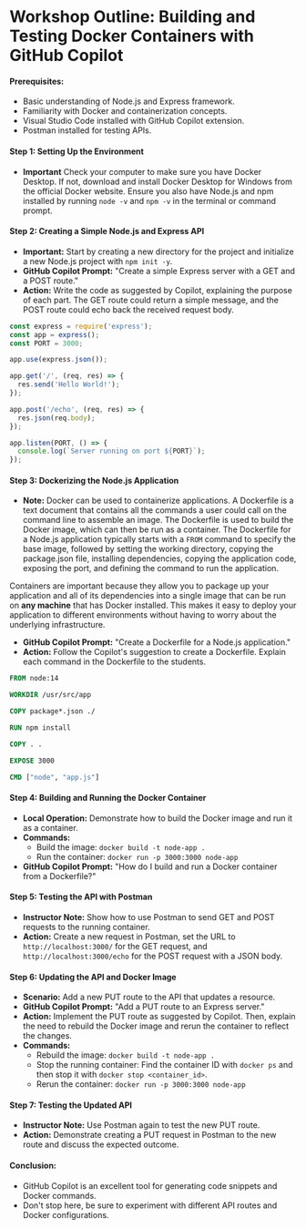 # Workshop Outline: Building and Testing Docker Containers with GitHub Copilot

#### Prerequisites:
- Basic understanding of Node.js and Express framework.
- Familiarity with Docker and containerization concepts.
- Visual Studio Code installed with GitHub Copilot extension.
- Postman installed for testing APIs.

#### Step 1: Setting Up the Environment
- **Important** Check your computer to make sure you have Docker Desktop.  If not, download and install Docker Desktop for Windows from the official Docker website. Ensure you also have Node.js and npm installed by running `node -v` and `npm -v` in the terminal or command prompt.

#### Step 2: Creating a Simple Node.js and Express API
- **Important:** Start by creating a new directory for the project and initialize a new Node.js project with `npm init -y`.
- **GitHub Copilot Prompt:** "Create a simple Express server with a GET and a POST route."
- **Action:** Write the code as suggested by Copilot, explaining the purpose of each part. The GET route could return a simple message, and the POST route could echo back the received request body.

```javascript
const express = require('express');
const app = express();
const PORT = 3000;

app.use(express.json());

app.get('/', (req, res) => {
  res.send('Hello World!');
});

app.post('/echo', (req, res) => {
  res.json(req.body);
});

app.listen(PORT, () => {
  console.log(`Server running on port ${PORT}`);
});
```

#### Step 3: Dockerizing the Node.js Application
- **Note:** Docker can be used to containerize applications.  A Dockerfile is a text document that contains all the commands a user could call on the command line to assemble an image.  The Dockerfile is used to build the Docker image, which can then be run as a container. The Dockerfile for a Node.js application typically starts with a `FROM` command to specify the base image, followed by setting the working directory, copying the package.json file, installing dependencies, copying the application code, exposing the port, and defining the command to run the application.

Containers are important because they allow you to package up your application and all of its dependencies into a single image that can be run on **any machine** that has Docker installed. This makes it easy to deploy your application to different environments without having to worry about the underlying infrastructure.

- **GitHub Copilot Prompt:** "Create a Dockerfile for a Node.js application."
- **Action:** Follow the Copilot's suggestion to create a Dockerfile. Explain each command in the Dockerfile to the students.

```Dockerfile
FROM node:14

WORKDIR /usr/src/app

COPY package*.json ./

RUN npm install

COPY . .

EXPOSE 3000

CMD ["node", "app.js"]
```

#### Step 4: Building and Running the Docker Container
- **Local Operation:** Demonstrate how to build the Docker image and run it as a container.
- **Commands:**
  - Build the image: `docker build -t node-app .`
  - Run the container: `docker run -p 3000:3000 node-app`
- **GitHub Copilot Prompt:** "How do I build and run a Docker container from a Dockerfile?"

#### Step 5: Testing the API with Postman
- **Instructor Note:** Show how to use Postman to send GET and POST requests to the running container.
- **Action:** Create a new request in Postman, set the URL to `http://localhost:3000/` for the GET request, and `http://localhost:3000/echo` for the POST request with a JSON body.

#### Step 6: Updating the API and Docker Image
- **Scenario:** Add a new PUT route to the API that updates a resource.
- **GitHub Copilot Prompt:** "Add a PUT route to an Express server."
- **Action:** Implement the PUT route as suggested by Copilot. Then, explain the need to rebuild the Docker image and rerun the container to reflect the changes.
- **Commands:**
  - Rebuild the image: `docker build -t node-app .`
  - Stop the running container: Find the container ID with `docker ps` and then stop it with `docker stop <container_id>`.
  - Rerun the container: `docker run -p 3000:3000 node-app`

#### Step 7: Testing the Updated API
- **Instructor Note:** Use Postman again to test the new PUT route.
- **Action:** Demonstrate creating a PUT request in Postman to the new route and discuss the expected outcome.

#### Conclusion:
- GitHub Copilot is an excellent tool for generating code snippets and Docker commands.
- Don't stop here, be sure to experiment with different API routes and Docker configurations.
